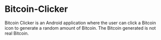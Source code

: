 # Bitcoin-Clicker
Bitcoin Clicker is an Android application where the user can click a Bitcoin icon to generate a random amount of Bitcoin. The Bitcoin generated is not real Bitcoin.
